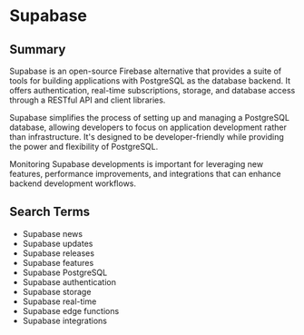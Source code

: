 # Supabase

## Summary

Supabase is an open-source Firebase alternative that provides a suite of tools for building applications with PostgreSQL as the database backend. It offers authentication, real-time subscriptions, storage, and database access through a RESTful API and client libraries.

Supabase simplifies the process of setting up and managing a PostgreSQL database, allowing developers to focus on application development rather than infrastructure. It's designed to be developer-friendly while providing the power and flexibility of PostgreSQL.

Monitoring Supabase developments is important for leveraging new features, performance improvements, and integrations that can enhance backend development workflows.

## Search Terms

- Supabase news
- Supabase updates
- Supabase releases
- Supabase features
- Supabase PostgreSQL
- Supabase authentication
- Supabase storage
- Supabase real-time
- Supabase edge functions
- Supabase integrations